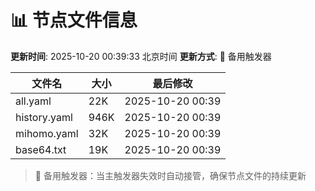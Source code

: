 # 📊 节点文件信息

**更新时间**: 2025-10-20 00:39:33 北京时间
**更新方式**: 🔄 备用触发器

| 文件名 | 大小 | 最后修改 |
|--------|------|----------|
| all.yaml | 22K | 2025-10-20 00:39 |
| history.yaml | 946K | 2025-10-20 00:39 |
| mihomo.yaml | 32K | 2025-10-20 00:39 |
| base64.txt | 19K | 2025-10-20 00:39 |

> 🔄 备用触发器：当主触发器失效时自动接管，确保节点文件的持续更新
